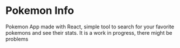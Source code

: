 # Pokemon Info
Pokemon App made with React, simple tool to search for your favorite pokemons and see their stats.
It is a work in progress, there might be problems

